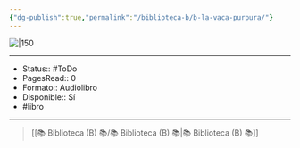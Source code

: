 ```yaml
---
{"dg-publish":true,"permalink":"/biblioteca-b/b-la-vaca-purpura/"}
---
```



![|150](http://books.google.com/books/content?id=M-7rQcM7MvYC&printsec=frontcover&img=1&zoom=1&edge=curl&source=gbs_api)

---

- Status:: #ToDo 
- PagesRead:: 0 
- Formato:: Audiolibro
- Disponible:: Sí 
- #libro 

---

> [[📚 Biblioteca (B) 📚/📚 Biblioteca (B) 📚\|📚 Biblioteca (B) 📚]]